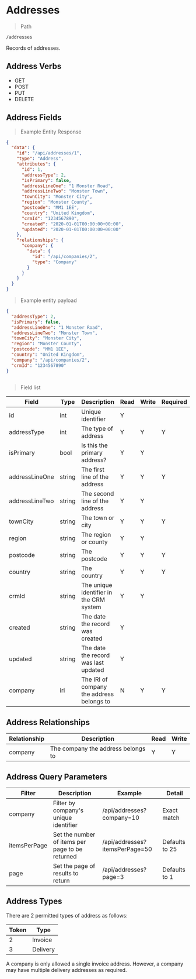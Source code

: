 # Addresses

> Path

```
/addresses
```

Records of addresses.

## Address Verbs

* GET
* POST
* PUT
* DELETE

## Address Fields

> Example Entity Response

```json
{
  "data": {
    "id": "/api/addresses/1",
    "type": "Address",
    "attributes": {
      "id": 1,
      "addressType": 2,
      "isPrimary": false,
      "addressLineOne": "1 Monster Road",
      "addressLineTwo": "Monster Town",
      "townCity": "Monster City",
      "region": "Monster County",
      "postcode": "MM1 1EE",
      "country": "United Kingdom",
      "crmId": "1234567890",
      "created": "2020-01-01T00:00:00+00:00",
      "updated": "2020-01-01T00:00:00+00:00"
    },
    "relationships": {
      "company": {
        "data": {
          "id": "/api/companies/2",
          "type": "Company"
        }
      }
    }
  }
}
```

> Example entity payload

```json
{
  "addressType": 2,
  "isPrimary": false,
  "addressLineOne": "1 Monster Road",
  "addressLineTwo": "Monster Town",
  "townCity": "Monster City",
  "region": "Monster County",
  "postcode": "MM1 1EE",
  "country": "United Kingdom",
  "company": "/api/companies/2",
  "crmId": "1234567890"
}
        
```

> Field list

| Field          | Type   | Description                               | Read | Write | Required |
|----------------|--------|-------------------------------------------|------|-------|----------|
| id             | int    | Unique identifier                         | Y    |       |
| addressType    | int    | The type of address                       | Y    | Y     | Y        |
| isPrimary      | bool   | Is this the primary address?              | Y    | Y     |
| addressLineOne | string | The first line of the address             | Y    | Y     | Y        |
| addressLineTwo | string | The second line of the address            | Y    | Y     |
| townCity       | string | The town or city                          | Y    | Y     | Y        |
| region         | string | The region or county                      | Y    | Y     |
| postcode       | string | The postcode                              | Y    | Y     | Y        |
| country        | string | The country                               | Y    | Y     | Y        |
| crmId          | string | The unique identifier in the CRM system   | Y    | Y     |
| created        | string | The date the record was created           | Y    |       |
| updated        | string | The date the record was last updated      | Y    |       |
| company        | iri    | The IRI of company the address belongs to | N    | Y     | Y        |

## Address Relationships

| Relationship | Description                         | Read | Write |
|--------------|-------------------------------------|------|-------|
| company      | The company the address belongs to  | Y    | Y     |

## Address Query Parameters

| Filter       | Description                                     | Example                        | Detail           | 
|--------------|-------------------------------------------------|--------------------------------|------------------|
| company      | Filter by company's unique identifier           | /api/addresses?company=10      | Exact match      |
| itemsPerPage | Set the number of items per page to be returned | /api/addresses?itemsPerPage=50 | Defaults to 25   |
| page         | Set the page of results to return               | /api/addresses?page=3          | Defaults to 1    |

## Address Types

There are 2 permitted types of address as follows:

| Token | Type     |
|-------|----------|
| 2     | Invoice  |
| 3     | Delivery |

A company is only allowed a single invoice address. However, a company may have multiple delivery addresses as required.
